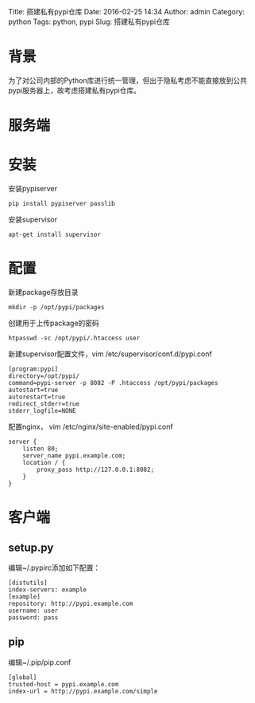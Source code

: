 Title: 搭建私有pypi仓库
Date: 2016-02-25 14:34
Author: admin
Category: python
Tags: python, pypi
Slug: 搭建私有pypi仓库
 
# 背景

为了对公司内部的Python库进行统一管理，但出于隐私考虑不能直接放到公共pypi服务器上，故考虑搭建私有pypi仓库。

# 服务端

# 安装

安装pypiserver

    pip install pypiserver passlib

安装supervisor

    apt-get install supervisor

# 配置

新建package存放目录

    mkdir -p /opt/pypi/packages

创建用于上传package的密码

    htpasswd -sc /opt/pypi/.htaccess user

新建supervisor配置文件，vim /etc/supervisor/conf.d/pypi.conf

```
[program:pypi]
directory=/opt/pypi/
command=pypi-server -p 8082 -P .htaccess /opt/pypi/packages
autostart=true
autorestart=true
redirect_stderr=true
stderr_logfile=NONE
```

配置nginx， vim /etc/nginx/site-enabled/pypi.conf

```
server {
    listen 80;
    server_name pypi.example.com;
    location / {
        proxy_pass http://127.0.0.1:8082;
    }
}
```

# 客户端

## setup.py

编辑~/.pypirc添加如下配置：

```
[distutils]
index-servers: example
[example]
repository: http://pypi.example.com
username: user
password: pass
```

## pip

编辑~/.pip/pip.conf

```
[global]
trusted-host = pypi.example.com
index-url = http://pypi.example.com/simple
```
